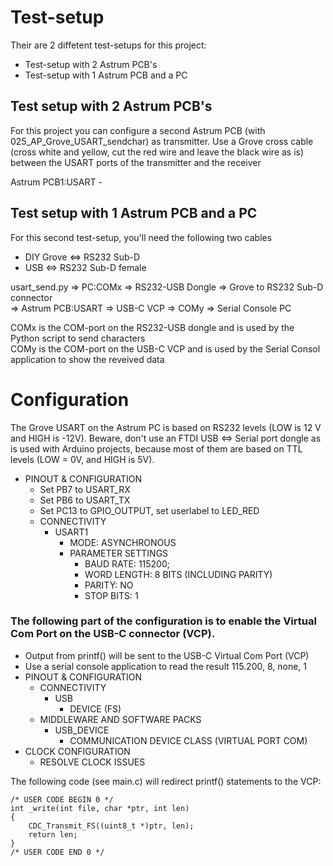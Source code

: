 # Test-setup

Their are 2 diffetent test-setups for this project:

- Test-setup with 2 Astrum PCB's
- Test-setup with 1 Astrum PCB and a PC

## Test setup with 2 Astrum PCB's

For this project you can configure a second Astrum PCB (with 025_AP_Grove_USART_sendchar) as transmitter. Use a Grove cross cable (cross white and yellow, cut the red wire and leave the black wire as is) between the USART ports of the transmitter and the receiver

Astrum PCB1:USART -

## Test setup with 1 Astrum PCB and a PC

For this second test-setup, you'll need the following two cables

- DIY Grove <=> RS232 Sub-D
- USB <=> RS232 Sub-D female

usart_send.py => PC:COMx => RS232-USB Dongle => Grove to RS232 Sub-D connector  
=> Astrum PCB:USART => USB-C VCP => COMy => Serial Console PC

COMx is the COM-port on the RS232-USB dongle and is used by the Python script to send characters  
COMy is the COM-port on the USB-C VCP and is used by the Serial Consol application to show the reveived data

# Configuration

The Grove USART on the Astrum PC is based on RS232 levels (LOW is 12 V and HIGH is -12V).
Beware, don't use an FTDI USB <=> Serial port dongle as is used with Arduino projects, because most of them are based on TTL levels (LOW = 0V, and HIGH is 5V).

- PINOUT & CONFIGURATION
  - Set PB7 to USART_RX
  - Set PB6 to USART_TX
  - Set PC13 to GPIO_OUTPUT, set userlabel to LED_RED
  - CONNECTIVITY
    - USART1
      - MODE: ASYNCHRONOUS
      - PARAMETER SETTINGS
        - BAUD RATE: 115200;
        - WORD LENGTH: 8 BITS (INCLUDING PARITY)
        - PARITY: NO
        - STOP BITS: 1

### The following part of the configuration is to enable the Virtual Com Port on the USB-C connector (VCP).

- Output from printf() will be sent to the USB-C Virtual Com Port (VCP)
- Use a serial console application to read the result 115.200, 8, none, 1
- PINOUT & CONFIGURATION
  - CONNECTIVITY
    - USB
      - DEVICE (FS)
  - MIDDLEWARE AND SOFTWARE PACKS
    - USB_DEVICE
      - COMMUNICATION DEVICE CLASS (VIRTUAL PORT COM)
- CLOCK CONFIGURATION
  - RESOLVE CLOCK ISSUES

The following code (see main.c) will redirect printf() statements to the VCP:

```
/* USER CODE BEGIN 0 */
int _write(int file, char *ptr, int len)
{
	CDC_Transmit_FS((uint8_t *)ptr, len);
	return len;
}
/* USER CODE END 0 */
```
